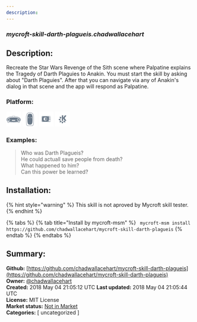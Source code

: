 ```yaml
---
description: 
---
```


### _mycroft-skill-darth-plagueis.chadwallacehart_  
## Description:  
Recreate the Star Wars Revenge of the Sith scene where Palpatine explains the Tragedy of Darth Plaguies to Anakin.
You must start the skill by asking about "Darth Plaguies". After that you can navigate via any of Anakin's dialog
in that scene and the app will respond as Palpatine.  
  
  
### Platform:  
 ![Mark I](../.gitbook/assets/mark-1-icon.png)  ![Mark II](../.gitbook/assets/mark-2-icon.png)  ![Picroft](../.gitbook/assets/picroft-icon.png)  ![plasmoid](../.gitbook/assets/kde.png)   
### Examples:  
> Who was Darth Plagueis?  
> He could actuall save people from death?  
> What happened to him?  
> Can this power be learned?  
  
## Installation:  
{% hint style="warning" %}
This skill is not aproved by Mycroft skill tester.
{% endhint %}
    
{% tabs %}
{% tab title="Install by mycroft-msm" %}
``` mycroft-msm install https://github.com/chadwallacehart/mycroft-skill-darth-plagueis```
{% endtab %}
  {% endtabs %}
    
## Summary:  
**Github:** [https://github.com/chadwallacehart/mycroft-skill-darth-plagueis](https://github.com/chadwallacehart/mycroft-skill-darth-plagueis)  
**Owner:** [@chadwallacehart](https://github.com/chadwallacehart)  
**Created:** 2018 May 04 21:05:12 UTC  **Last updated:** 2018 May 04 21:05:44 UTC  
**License:** MIT License  
**Market status:** [Not in Market](https://market.mycroft.ai/skill/)  
**Categories:** [ uncategorized ]   
